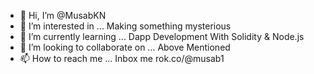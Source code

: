- 👋 Hi, I’m @MusabKN
- 👀 I’m interested in ... Making something mysterious 
- 🌱 I’m currently learning ... Dapp Development With Solidity & Node.js
- 💞️ I’m looking to collaborate on ... Above Mentioned
- 📫 How to reach me ... Inbox me rok.co/@musab1

<!---
MusabKN/MusabKN is a ✨ special ✨ repository because its `README.md` (this file) appears on your GitHub profile.
You can click the Preview link to take a look at your changes.
--->
